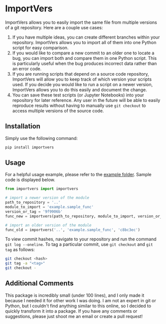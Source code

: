 # ImportVers

ImportVers allows you to easily import the same file from multiple versions of a git repository. Here are a couple use cases:

1. If you have multiple ideas, you can create different branches within your repository. ImportVers allows you to import all of them into one Python script for easy comparison. 
2. If you would like to compare a new commit to an older one to locate a bug, you can import both and compare them in one Python script. This is particularly useful when the bug produces incorrect data rather than an error code.
3. If you are running scripts that depend on a source code repository, ImportVers will allow you to keep track of which version your scripts used. If you decide you would like to run a script on a newer version, ImportVers allows you to do this easily and document the change.
4. You can save these test scripts (or Jupyter Notebooks) into your repository for later reference. Any user in the future will be able to easily reproduce results without having to manually use `git checkout` to access multiple versions of the source code.

## Installation

Simply use the following command:

```Bash
pip install importvers
```

## Usage

For a helpful usage example, please refer to the [example folder](example). Sample code is displayed below.

```Python
from importvers import importvers

# import a newer version of the module
path_to_repository = '..'
module_to_import = 'example.sample_func'
version_or_tag = '9f9906b'
func_new = importvers(path_to_repository, module_to_import, version_or_tag)

# import an older version of the module
func_old = importvers('..', 'example.sample_func', 'c8bc3ec')
```

To view commit hashes, navigate to your repository and run the command `git log --oneline`. To tag a particular commit, use `git checkout` and `git tag` as follows:

```Bash
git checkout <hash>
git tag -a "<tag>"
git checkout -
```

## Additional Comments

This package is incredibly small (under 100 lines), and I only made it because I needed it for other work I was doing. I am not an expert in git or Python, but I couldn't find anything similar to this online, so I decided to quickly transform it into a package. If you have any comments or suggestions, please just shoot me an email or create a pull request!
